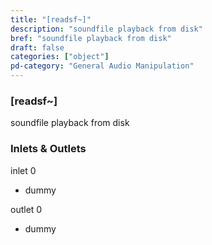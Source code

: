 ```yaml
---
title: "[readsf~]"
description: "soundfile playback from disk"
bref: "soundfile playback from disk"
draft: false
categories: ["object"]
pd-category: "General Audio Manipulation"
---
```


### [readsf~]

soundfile playback from disk

### Inlets & Outlets

inlet 0

 - dummy

outlet 0

 - dummy
 
